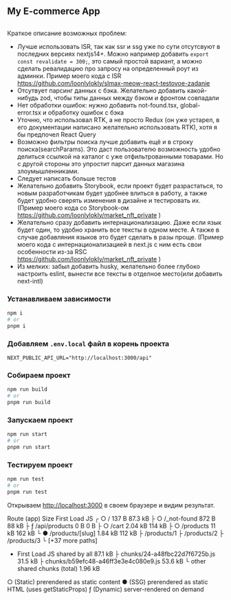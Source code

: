 ## My E-commerce App

## 

Краткое описание возможных проблем: 
- Лучше использовать ISR, так как ssr и ssg уже по сути отсутсвуют в последних версиях nextjs14+. Можно например добавить `export const revalidate = 300;`, это самый простой вариант, а можно сделать ревалидацию про запросу на определенный роут из админки. Пример моего кода с ISR https://github.com/loonlylokly/slmax-meow-react-testovoe-zadanie
- Отсутвует парсинг данных с бэка. Желательно добавить какой-нибудь zod, чтобы типы данных между бэком и фронтом совпадали
- Нет обработки ошибок: нужно добавить not-found.tsx, global-error.tsx и обработку ошибок с бэка
- Уточню, что использовал RTK, а не просто Redux (он уже устарел, в его документации написано желательно использовать RTK), хотя я бы предпочел React Query
- Возможно фильтры поиска лучше добавить ещё и в строку поиска(searchParams). Это даст пользователю возможность удобно делиться ссылкой на каталог с уже отфильтрованными товарами. Но с другой стороны это упростит парсит данных магазина злоумышленниками.
- Следует написать больше тестов
- Желательно добавить Storybook, если проект будет разрастаться, то новым разработчикам будет удобнее влиться в работу, а также будет удобно сверять изменения в дизайне и тестировать их. (Пример моего кода со Storybook-ом https://github.com/loonlylokly/market_nft_private )
- Желательно сразу добавить интернационализацию. Даже если язык будет один, то удобно хранить все тексты в одном месте. А также в случае добавляния языков это будет сделать в разы проще. (Пример моего кода с интернационализацией в next.js с ним есть свои особенности из-за RSC https://github.com/loonlylokly/market_nft_private )
- Из мелких: забыл добавить husky, желательно более глубоко настроить eslint, вынести все тексты в отделное место(или добавить next-intl)

### Устанавливаем зависимости

```bash
npm i
# or
pnpm i
```
### Добавляем `.env.local` файл в корень проекта

```
NEXT_PUBLIC_API_URL="http://localhost:3000/api"
```

### Собираем проект
```bash
npm run build
# or
pnpm run build
```

### Запускаем проект

```bash
npm run start
# or
pnpm run start
```

### Тестируем проект

```bash
npm run test
# or
pnpm run test
```

Открываем [http://localhost:3000](http://localhost:3000) в своем браузере и видим результат.

Route (app)                              Size     First Load JS
┌ ○ /                                    137 B          87.3 kB
├ ○ /_not-found                          872 B            88 kB
├ ƒ /api/products                        0 B                0 B
├ ○ /cart                                2.04 kB         114 kB
├ ○ /products                            11 kB           162 kB
└ ● /products/[slug]                     1.84 kB         112 kB
    ├ /products/1
    ├ /products/2
    ├ /products/3
    └ [+37 more paths]
+ First Load JS shared by all            87.1 kB
  ├ chunks/24-a48fbc22d7f6725b.js        31.5 kB
  ├ chunks/b59efc48-a46ff3e3e4c080e9.js  53.6 kB
  └ other shared chunks (total)          1.96 kB


○  (Static)   prerendered as static content
●  (SSG)      prerendered as static HTML (uses getStaticProps)
ƒ  (Dynamic)  server-rendered on demand


